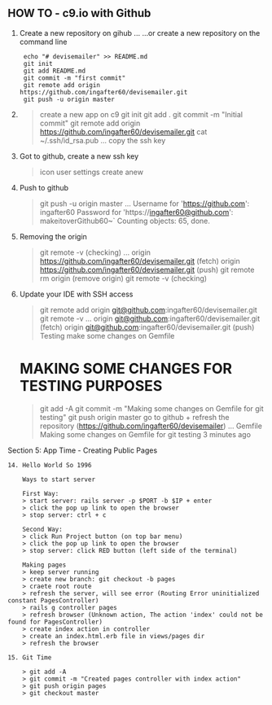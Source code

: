 HOW TO - c9.io with Github
--------------------------

1. Create a  new repository on gihub
	...
          …or create a new repository on the command line
 
		echo "# devisemailer" >> README.md
		git init
		git add README.md
		git commit -m "first commit"
		git remote add origin https://github.com/ingafter60/devisemailer.git
		git push -u origin master

2. > create a new app on c9
   > git init
   > git add .
   > git commit -m "Initial commit"
   > git remote add origin https://github.com/ingafter60/devisemailer.git
   > cat ~/.ssh/id_rsa.pub
	  ...
          copy the ssh key

3. Got to github, create a new ssh key
   > icon user
   > settings
   > create anew

4. Push to github
   > git push -u origin master
   ...
   Username for 'https://github.com': ingafter60
   Password for 'https://ingafter60@github.com': makeitoverGithub60~`
   Counting objects: 65, done.

5. Removing the origin
   > git remote -v (checking)
   ...
   origin  https://github.com/ingafter60/devisemailer.git (fetch)
   origin  https://github.com/ingafter60/devisemailer.git (push)
   > git remote rm origin (remove origin)
   > git remote -v (checking)

6. Update your IDE with SSH access
   > git remote add origin git@github.com:ingafter60/devisemailer.git
   > git remote -v
   ...
   origin  git@github.com:ingafter60/devisemailer.git (fetch)
   origin  git@github.com:ingafter60/devisemailer.git (push)
   Testing
   > make some changes on Gemfile 
     # MAKING SOME CHANGES FOR TESTING PURPOSES
   > git add -A
   > git commit -m "Making some changes on Gemfile for git testing"
   > git push origin master
   > go to github + refresh the repository (https://github.com/ingafter60/devisemailer)
     ... 
	Gemfile 
	Making some changes on Gemfile for git testing 
	3 minutes ago 

Section 5:  App Time - Creating Public Pages

    14. Hello World So 1996
    
        Ways to start server
        
        First Way:
        > start server: rails server -p $PORT -b $IP + enter
        > click the pop up link to open the browser
        > stop server: ctrl + c 
        
        Second Way:
        > click Run Project button (on top bar menu)
        > click the pop up link to open the browser
        > stop server: click RED button (left side of the terminal)
        
        Making pages
        > keep server running
        > create new branch: git checkout -b pages 
        > craete root route 
        > refresh the server, will see error (Routing Error uninitialized constant PagesController)
        > rails g controller pages
        > refresh browser (Unknown action, The action 'index' could not be found for PagesController)
        > create index action in controller
        > create an index.html.erb file in views/pages dir
        > refresh the browser
        
    15. Git Time
        
        > git add -A
        > git commit -m "Created pages controller with index action"
        > git push origin pages 
        > git checkout master
        
